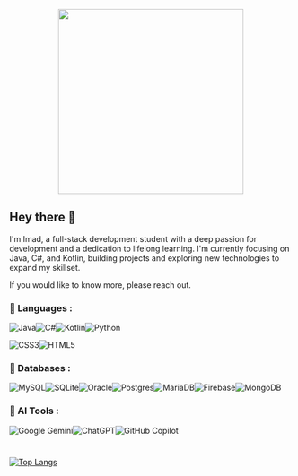 
<p align="center">
  <img height="330" src="https://i.imghippo.com/files/Lsl9315yX.png">
</p>

## Hey there 👋

I'm Imad, a full-stack development student with a deep passion for development and a dedication to lifelong learning. I'm currently focusing on Java, C#, and Kotlin, building projects and exploring new technologies to expand my skillset. 

If you would like to know more, please reach out.

### 🔨 Languages :
![Java](https://img.shields.io/badge/java-%23ED8B00.svg?style=for-the-badge&logo=openjdk&logoColor=white)![C#](https://img.shields.io/badge/c%23-%23239120.svg?style=for-the-badge&logo=csharp&logoColor=white)![Kotlin](https://img.shields.io/badge/kotlin-%237F52FF.svg?style=for-the-badge&logo=kotlin&logoColor=white)![Python](https://img.shields.io/badge/python-3670A0?style=for-the-badge&logo=python&logoColor=ffdd54)

![CSS3](https://img.shields.io/badge/css3-%231572B6.svg?style=for-the-badge&logo=css3&logoColor=white)![HTML5](https://img.shields.io/badge/html5-%23E34F26.svg?style=for-the-badge&logo=html5&logoColor=white)
### 🔨 Databases :

![MySQL](https://img.shields.io/badge/mysql-4479A1.svg?style=for-the-badge&logo=mysql&logoColor=white)![SQLite](https://img.shields.io/badge/sqlite-%2307405e.svg?style=for-the-badge&logo=sqlite&logoColor=white)![Oracle](https://img.shields.io/badge/Oracle-F80000?style=for-the-badge&logo=oracle&logoColor=white)![Postgres](https://img.shields.io/badge/postgres-%23316192.svg?style=for-the-badge&logo=postgresql&logoColor=white)![MariaDB](https://img.shields.io/badge/MariaDB-003545?style=for-the-badge&logo=mariadb&logoColor=white)![Firebase](https://img.shields.io/badge/firebase-a08021?style=for-the-badge&logo=firebase&logoColor=ffcd34)![MongoDB](https://img.shields.io/badge/MongoDB-%234ea94b.svg?style=for-the-badge&logo=mongodb&logoColor=white)

### 🔨 AI Tools :

![Google Gemini](https://img.shields.io/badge/google%20gemini-8E75B2?style=for-the-badge&logo=google%20gemini&logoColor=white)![ChatGPT](https://img.shields.io/badge/chatGPT-74aa9c?style=for-the-badge&logo=openai&logoColor=white)![GitHub Copilot](https://img.shields.io/badge/github_copilot-8957E5?style=for-the-badge&logo=github-copilot&logoColor=white)
#

[![Top Langs](https://github-readme-stats.vercel.app/api/top-langs/?username=imadAsrani&layout=compact&theme=dark)]()
